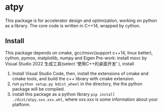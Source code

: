 # atpy
This package is for accelerator design and optimization, working on python as a library. The core code is written in C++14, wrapped by cython.
## Install
This package depends on cmake, gcc/msvc(support c++14, linux better), cython, pymoo, matplotlib, numpy and Eigen 
Pre-work: install msvc by Visual Studio 2022 生成工具(select ‘使用C++的桌面开发’ ), install
1. Install Visual Studio Code, then, install the extensions of cmake and cmake tools, and build the c++ library with cmake extension.
2. run `python setup.py bdist_wheel` in the directory, the the python package will be compiled.
3. install this package as a python library `pip install ./dist/atpy.xxx.xxx.whl`, where xxx.xxx is some information about your platform.
